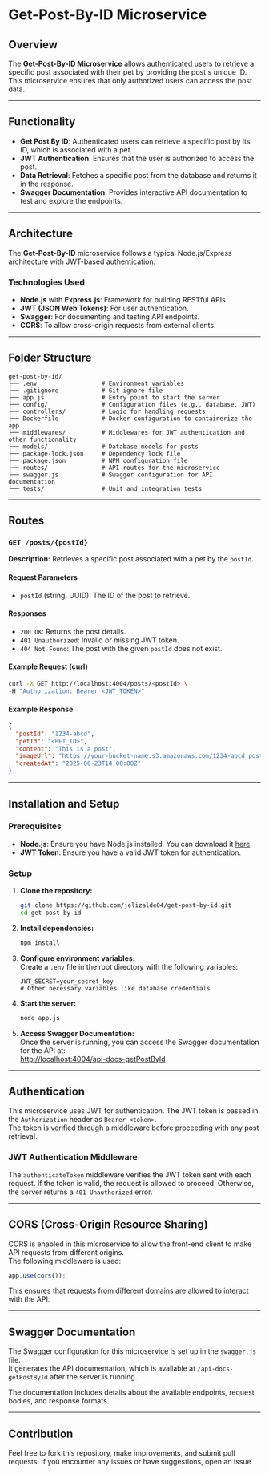 # Get-Post-By-ID Microservice

## Overview

The **Get-Post-By-ID Microservice** allows authenticated users to retrieve a specific post associated with their pet by providing the post's unique ID. This microservice ensures that only authorized users can access the post data.

---

## Functionality

- **Get Post By ID**: Authenticated users can retrieve a specific post by its ID, which is associated with a pet.
- **JWT Authentication**: Ensures that the user is authorized to access the post.
- **Data Retrieval**: Fetches a specific post from the database and returns it in the response.
- **Swagger Documentation**: Provides interactive API documentation to test and explore the endpoints.

---

## Architecture

The **Get-Post-By-ID** microservice follows a typical Node.js/Express architecture with JWT-based authentication.

### Technologies Used

- **Node.js** with **Express.js**: Framework for building RESTful APIs.
- **JWT (JSON Web Tokens)**: For user authentication.
- **Swagger**: For documenting and testing API endpoints.
- **CORS**: To allow cross-origin requests from external clients.


---

## Folder Structure

```plaintext
get-post-by-id/
├── .env                  # Environment variables
├── .gitignore            # Git ignore file
├── app.js                # Entry point to start the server
├── config/               # Configuration files (e.g., database, JWT)
├── controllers/          # Logic for handling requests
├── Dockerfile            # Docker configuration to containerize the app
├── middlewares/          # Middlewares for JWT authentication and other functionality
├── models/               # Database models for posts
├── package-lock.json     # Dependency lock file
├── package.json          # NPM configuration file
├── routes/               # API routes for the microservice
├── swagger.js            # Swagger configuration for API documentation
└── tests/                # Unit and integration tests
```

---

## Routes

### `GET /posts/{postId}`

**Description:** Retrieves a specific post associated with a pet by the `postId`.

#### Request Parameters

- `postId` (string, UUID): The ID of the post to retrieve.

#### Responses

- `200 OK`: Returns the post details.
- `401 Unauthorized`: Invalid or missing JWT token.
- `404 Not Found`: The post with the given `postId` does not exist.

#### Example Request (curl)

```bash
curl -X GET http://localhost:4004/posts/<postId> \
-H "Authorization: Bearer <JWT_TOKEN>"
```

#### Example Response

```json
{
  "postId": "1234-abcd",
  "petId": "<PET_ID>",
  "content": "This is a post",
  "imageUrl": "https://your-bucket-name.s3.amazonaws.com/1234-abcd_post_image.jpg",
  "createdAt": "2025-06-23T14:00:00Z"
}
```

---

## Installation and Setup

### Prerequisites

- **Node.js**: Ensure you have Node.js installed. You can download it [here](https://nodejs.org/).
- **JWT Token**: Ensure you have a valid JWT token for authentication.

### Setup

1. **Clone the repository:**
   ```bash
   git clone https://github.com/jelizalde04/get-post-by-id.git
   cd get-post-by-id
   ```

2. **Install dependencies:**
   ```bash
   npm install
   ```

3. **Configure environment variables:**  
   Create a `.env` file in the root directory with the following variables:
   ```
   JWT_SECRET=your_secret_key
   # Other necessary variables like database credentials
   ```

4. **Start the server:**
   ```bash
   node app.js
   ```

5. **Access Swagger Documentation:**  
   Once the server is running, you can access the Swagger documentation for the API at:  
   [http://localhost:4004/api-docs-getPostById](http://localhost:4004/api-docs-getPostById)

---

## Authentication

This microservice uses JWT for authentication. The JWT token is passed in the `Authorization` header as `Bearer <token>`.  
The token is verified through a middleware before proceeding with any post retrieval.

### JWT Authentication Middleware

The `authenticateToken` middleware verifies the JWT token sent with each request. If the token is valid, the request is allowed to proceed. Otherwise, the server returns a `401 Unauthorized` error.

---

## CORS (Cross-Origin Resource Sharing)

CORS is enabled in this microservice to allow the front-end client to make API requests from different origins.  
The following middleware is used:

```javascript
app.use(cors());
```

This ensures that requests from different domains are allowed to interact with the API.

---

## Swagger Documentation

The Swagger configuration for this microservice is set up in the `swagger.js` file.  
It generates the API documentation, which is available at `/api-docs-getPostById` after the server is running.

The documentation includes details about the available endpoints, request bodies, and response formats.

---

## Contribution

Feel free to fork this repository, make improvements, and submit pull requests. If you encounter any issues or have suggestions, open an issue